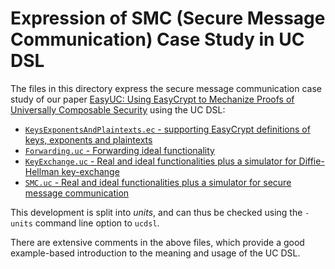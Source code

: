 Expression of SMC (Secure Message Communication) Case Study in UC DSL
=====================================================================

The files in this directory express the secure message communication
case study of our paper [EasyUC: Using EasyCrypt to Mechanize Proofs
of Universally Composable Security](https://eprint.iacr.org/2019/582)
using the UC DSL:

* [`KeysExponentsAndPlaintexts.ec` - supporting EasyCrypt definitions
   of keys, exponents and plaintexts](KeysExponentsAndPlaintexts.ec)
* [`Forwarding.uc` - Forwarding ideal functionality](Forwarding.uc)
* [`KeyExchange.uc` - Real and ideal functionalities plus a simulator
   for Diffie-Hellman key-exchange](KeyExchange.uc)
* [`SMC.uc` - Real and ideal functionalities plus a simulator for
   secure message communication](SMC.uc)
   
This development is split into *units*, and can thus be checked using the
`-units` command line option to `ucdsl`.

There are extensive comments in the above files, which provide a
good example-based introduction to the meaning and usage of the UC DSL.
